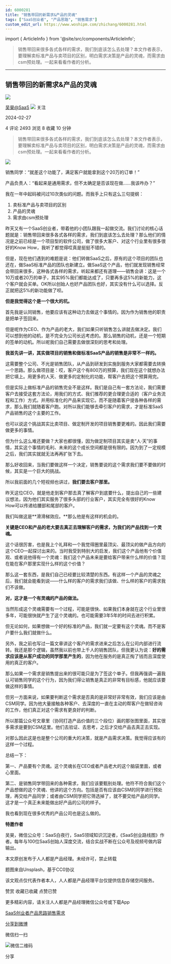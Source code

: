 ```yaml
---
id: 6000281
title: "销售带回的新需求&产品的灵魂"
tags: ["SaaS创业者", "产品思路", "销售需求"]
custom_edit_url: https://www.woshipm.com/zhichang/6000281.html
---
```

import { ArticleInfo } from '@site/src/components/ArticleInfo';

<ArticleInfo
    author="吴昊@SaaS"
    authorLink="https://www.woshipm.com/u/738490"
    published="2024-02-27"
    views={2493}
    comments={4}
    collects={8}
/>

> 销售带回来很多各式各样的需求，我们到底该怎么去处理？本文作者表示，要理解卖标准产品与卖项目的区别，明白需求决策是产品的灵魂，而需求由csm预处理。一起来看看作者的分析。

---

## 销售带回的新需求&产品的灵魂

[![](https://image.woshipm.com/wp-files/2018/08/02vefpnv98YNz5XVeK2L.jpg!/both/72x72)](https://www.woshipm.com/u/738490)

[吴昊@SaaS](https://www.woshipm.com/u/738490) ![](https://static.woshipm.com/tag/1123_1@2x.png) 关注

2024-02-27

4 评论 2493 浏览 8 收藏 10 分钟

> 销售带回来很多各式各样的需求，我们到底该怎么去处理？本文作者表示，要理解卖标准产品与卖项目的区别，明白需求决策是产品的灵魂，而需求由csm预处理。一起来看看作者的分析。

![](https://image.yunyingpai.com/wp/2024/02/QpOL4FGXlV2qVcS8tznd.png)

销售同学：“就差这个功能了，满足客户就能拿到这个20万的订单！”

产品负责人：“看起来是通用需求，但不太确定是否该现在做……我该咋办？”

我在一年中起码被问过10次类似的问题。而我手上只有这么三句提纲：

1.  卖标准产品与卖项目的区别
2.  产品的灵魂
3.  需求由csm预处理

昨天又有一个SaaS创业者，带着他的小团队跟我一起做交流。我们讨论的核心话题就是：销售带回来很多各式各样的需求，我们到底该怎么去处理？那么他们的情况是之前已经是一个项目型的软件公司，做了很多大客户、对这个行业里有很多很好的Know How，我听了都觉得哎真是挺挺不错的。

但是，现在他们遇到的难题是说：他们转做SaaS之后，原有的这个项目的团队也还在，做SaaS标准产品的团队也新建立。做SaaS这个产品，他们就发现销售经常会带回来很多，这种各式各样的需求，听起来都还有道理——销售会讲：这是一个10万或者20万的单子，其实95%我们都能达成了，只要再多这5%的新能力，这个客户就会买单。OK所以创始人也好产品团队也好，其实没有什么可以选择。反正就把这5%的新功能做了呗。

**但是我觉得这个是一个很大的坑。**

首先我是认同销售，他要应该有这种动力去做这个事情的。因为作为销售他的职责是把单子签回来。

但是呢作为CEO、作为产品的老大，我们如果只听销售怎么讲就去做决定。我们可以想到他的动机，是不完全为公司长远考虑的。那么销售的动机，还是一个短期的签单的动机。所以呢我们自己需要去做很深刻的思考和处理。

**我首先讲一讲，其实做项目的销售和做标准SaaS产品的销售是非常不一样的。**

这需要整个公司、不光是销售团队，从产品到研发到实施到服务大家都需要去转换一个思路。那么做项目是：哎，客户这个有800万的预算，我们现在这个就想办法把它填上。用更多的人天、做更多的定制化的功能，帮客户去把这个预算用完。

但是实际上做标准产品的销售完全不是这样。我们是自己有一套方法论，我们需要客户去接受这套方法论，用我们的方式、我们推荐的更合理更合适的（客户业务流程和工作）方式。并用标准化的产品来实现它。而不是随着客户提各种各样的需求，那么我们就随着客户跑。对所以我们能够去牵引客户的需求，才是标准SaaS产品销售的这个主要的工作。

也可以说这个挑战其实比卖项目、做定制开发的项目销售要更难的。因此我们需要做更多的事情。

但为什么这么难还要做？大家也都很懂，因为做定制项目其实是卖“人·天”的事情，其实这个事情的毛利、未来的这个成长空间都是很有限的。因为到了一定规模之后，我们其实就就无法再再扩张下去。

那么好收回来，当我们要做这样一个决定，销售要说的这个需求我们要不要做的时候，其实是一个巨大的挑战。

所以我前面的几个短视频也讲过，**我们要去客户那里。**

昨天这位CEO，就是他走到客户那去真了解客户到底要什么，提出自己的一些建议想法，因为他们其实服务了很多头部的行业客户，其实完全有很好的Know How可以传递给腰部和尾部的客户。

我们叫做这是**滑滑梯效应。**那么他是有这样的机会的。

**关键是CEO和产品的老大要去真正去理解客户的需求，为我们的产品找到一个灵魂。**

这个话很厉害，也是我上个礼拜和一个我觉得圈里最顶尖、最顶尖的做产品方向的这个CEO一起探讨出来的。当时我受到特别大的启发，我们这个产品他有个价值观、或者说他得有一个灵魂：我们这个产品未来是要给客户带来什么样的价值？现在能在客户那里实现什么样的这个价值？

那么这一套东西，是我们自己已经要比较清楚的东西。有这样一个产品的灵魂之后，我们就会能看到说——什么样的客户的需求我们该做、什么样的客户的需求我们不该做。

**对，这才是一个有灵魂的产品的做法。**

当然形成这个灵魂需要有一个过程，可能是很快、如果我们本身就在这个行业里很多年，可能很快就产生了这个灵魂的。也可能需要3年5年的时间去进行积累。

但无论如何，如果想做一个好的标准的产品，我们就一定要有这个灵魂。而不是客户要什么我们就做什么。

另外，我之前也写过一篇文章讲这个客户的需求进来之后怎么在公司内部进行流转。我还是那个逻辑，虽然我以前也带上千人的销售团队，但我更认为说：**好的需求应该是从客户成功的同学那里产生的**，因为他在服务的是真正掏了钱而且深度使用的真正的客户。

那么如果一个需求是销售提出来的很可能只是为了签这个单子。但我再强调一遍我认可销售同学的这个行为，因为我们得让销售是真正的非常有目标感，他就应该要做这样的事情。

但另一方面来说，如果要判断这个需求是否真的是非常好非常有效，我们应该是由CSM同学。因为他大量接触各种客户、去深度的一直在主动的帮客户在做轻咨询的工作，他们真正对这个需求有更良好的判断。

所以那篇公众号文章里（协同打造产品价值的三个段位）画的那张图里面，其实很多需求是要到CSM这里。他们去验证、去思考，之后才交给产品去真正去实现。

对那么因此这是也是整个公司的重大的决策，就是产品需求决策。我觉得应该有的这样一个过程。

总结一下：

第一、产品要有个灵魂。这个灵魂长在CEO或者产品老大的这个脑袋里面，或者心里面。

第二、是销售同学带回来的各种需求，我们应该要甄别处理。他符不符合我们这个产品想做的这个灵魂、他讲的这个方向。包括是否有应该由CSM的同学进行预处理，再交给产品同学；或者由CSM同学把它筛选掉了，就不要交给产品的同学。这才是一个真正未来能做出好产品的公司的样子。

我也看到现在很多优秀的产品公司也是这么做的。

**特邀作者**

吴昊，微信公众号：SaaS白夜行，SaaS领域知识沉淀者，《SaaS创业路线图》作者。每年与100位SaaS创始人深度交流，结合实战不断在公众号及视频号做内容输出。

本文原创发布于人人都是产品经理。未经许可，禁止转载

题图来自Unsplash，基于CC0协议

该文观点仅代表作者本人，人人都是产品经理平台仅提供信息存储空间服务。

赞赏 收藏已收藏 点赞已赞

更多精彩内容，请关注人人都是产品经理微信公众号或下载App

[SaaS创业者](https://www.woshipm.com/tag/saas%e5%88%9b%e4%b8%9a%e8%80%85)[产品思路](https://www.woshipm.com/tag/%e4%ba%a7%e5%93%81%e6%80%9d%e8%b7%af)[销售需求](https://www.woshipm.com/tag/%e9%94%80%e5%94%ae%e9%9c%80%e6%b1%82)

[分享到微博](https://service.weibo.com/share/share.php?appkey=2775287854&title=销售带回的新需求&产品的灵魂&url=https://www.woshipm.com/zhichang/6000281.html&pic=https://image.yunyingpai.com/wp/2024/02/QpOL4FGXlV2qVcS8tznd.png)

微信扫一扫

![微信二维码](https://api.pwmqr.com/qrcode/create/?url=https://www.woshipm.com/zhichang/6000281.html)

分享